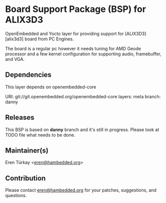 Board Support Package (BSP) for ALIX3D3
=======================================
OpenEmbedded and Yocto layer for providing support for
[ALIX3D3][alix3d3] board from PC Engines.

The board is a regular pc however it needs tuning for AMD Geode
processor and a few kernel configuration for supporting audio,
framebuffer, and VGA.

Dependencies
------------
This layer depends on openembedded-core

URI: git://git.openembedded.org/openembedded-core
layers: meta
branch: danny

Releases
--------
This BSP is based on **danny** branch and it's still in progress. Please
look at TODO file what needs to be done.

Maintainer(s)
-------------
Eren Türkay &lt;eren@hambedded.org&gt;

Contribution
------------
Please contact eren@hambedded.org for your patches, suggestions, and
questions.
